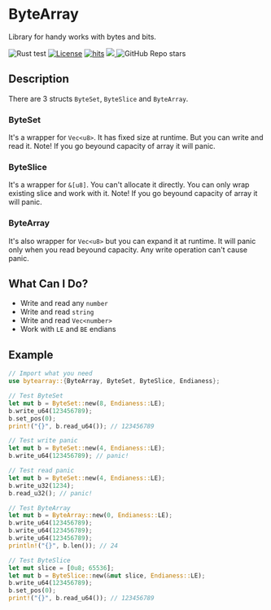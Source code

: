 # ByteArray

Library for handy works with bytes and bits.

![Rust test](https://github.com/maldan/rustlib-bytearray/workflows/Rust/badge.svg)
[![License](https://img.shields.io/github/license/maldan/rustlib-bytearray)](https://github.com/maldan/rustlib-bytearray/blob/main/LICENSE)
[![hits](https://hits.deltapapa.io/github/maldan/rustlib-bytearray.svg)](https://github.com/maldan/rustlib-bytearray)
<a href="https://github.com/maldan/rustlib-bytearray/pulse" alt="Activity">
<img src="https://img.shields.io/github/commit-activity/m/maldan/rustlib-bytearray" />
</a>
![GitHub Repo stars](https://img.shields.io/github/stars/maldan/rustlib-bytearray)

## Description

There are 3 structs `ByteSet`, `ByteSlice` and `ByteArray`.

### ByteSet

It's a wrapper for `Vec<u8>`. It has fixed size at runtime. But you can write and read it. Note! If you go beyound capacity of array it will panic.

### ByteSlice

It's a wrapper for `&[u8]`. You can't allocate it directly. You can only wrap existing slice and work with it. Note! If you go beyound capacity of array it will panic.

### ByteArray

It's also wrapper for `Vec<u8>` but you can expand it at runtime. It will panic only when you read beyound capacity. Any write operation can't cause panic.

## What Can I Do?

-   Write and read any `number`
-   Write and read `string`
-   Write and read `Vec<number>`
-   Work with `LE` and `BE` endians

## Example

```rust
// Import what you need
use bytearray::{ByteArray, ByteSet, ByteSlice, Endianess};
```

```rust
// Test ByteSet
let mut b = ByteSet::new(8, Endianess::LE);
b.write_u64(123456789);
b.set_pos(0);
print!("{}", b.read_u64()); // 123456789
```

```rust
// Test write panic
let mut b = ByteSet::new(4, Endianess::LE);
b.write_u64(123456789); // panic!
```

```rust
// Test read panic
let mut b = ByteSet::new(4, Endianess::LE);
b.write_u32(1234);
b.read_u32(); // panic!
```

```rust
// Test ByteArray
let mut b = ByteArray::new(0, Endianess::LE);
b.write_u64(123456789);
b.write_u64(123456789);
b.write_u64(123456789);
println!("{}", b.len()); // 24
```

```rust
// Test ByteSlice
let mut slice = [0u8; 65536];
let mut b = ByteSlice::new(&mut slice, Endianess::LE);
b.write_u64(123456789);
b.set_pos(0);
print!("{}", b.read_u64()); // 123456789
```
